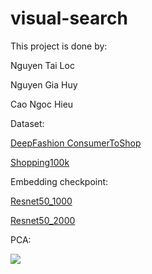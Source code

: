# visual-search
This project is done by:

Nguyen Tai Loc

Nguyen Gia Huy

Cao Ngoc Hieu

Dataset:

[DeepFashion ConsumerToShop](https://drive.google.com/drive/folders/17H1pGxo0zDMkUgwwFJLQZDH--mzHNIzO?usp=sharing)

[Shopping100k](https://drive.google.com/drive/folders/1IfTsYEGDSYwvsVLb_nj7dvzaqPhZ7m4Q?usp=sharing)

Embedding checkpoint: 

[Resnet50_1000](https://drive.google.com/file/d/1QJ29qrgZQ-pABUt7XhF6jENoyKSy-yvq/view?usp=sharing)

[Resnet50_2000](https://drive.google.com/file/d/1-KX0ep7t80w2UBJH7eqGDnZfsJrcTbKT/view?usp=sharing)

PCA:

![](https://github.com/tailocbmt/visual-search/blob/master/EDA/images/tsne/tsne.gif)


